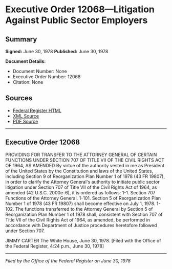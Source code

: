 # Executive Order 12068—Litigation Against Public Sector Employers

## Summary

**Signed:** June 30, 1978
**Published:** June 30, 1978

**Document Details:**
- Document Number: None
- Executive Order Number: 12068
- Citation: None

## Sources
- [Federal Register HTML](https://www.presidency.ucsb.edu/documents/executive-order-12068-litigation-against-public-sector-employers)
- [XML Source](None)
- [PDF Source](None)

---

## Executive Order 12068

PROVIDING FOR TRANSFER TO THE ATTORNEY GENERAL OF
CERTAIN FUNCTIONS UNDER SECTION 707 OF TITLE VII OF THE CIVIL RIGHTS ACT
OF 1964, AS AMENDED
By virtue of the authority vested in me as President of the United States by the Constitution and laws of the United States, including Section 9 of Reorganization Plan Number 1 of 1978 (43 FR 19807), in order to clarify the Attorney General's authority to initiate public sector litigation under Section 707 of Title VII of the Civil Rights Act of 1964, as amended (42 U.S.C. 2000e-6), it is ordered as follows:
1-1. Section 707 Functions of the Attorney General.
1-101. Section 5 of Reorganization Plan Number 1 of 1978 (43 FR 19807) shall become effective on July 1, 1978.
1-102. The functions transferred to the Attorney General by Section 5 of Reorganization Plan Number 1 of 1978 shall, consistent with Section 707 of Title VII of the Civil Rights Act of 1964, as amended, be performed in accordance with Department of Justice procedures heretofore followed under Section 707.

JIMMY CARTER
The White House,
June 30, 1978.
[Filed with the Office of the Federal Register, 4:24 p.m., June 30, 1978]

---

*Filed by the Office of the Federal Register on June 30, 1978*

